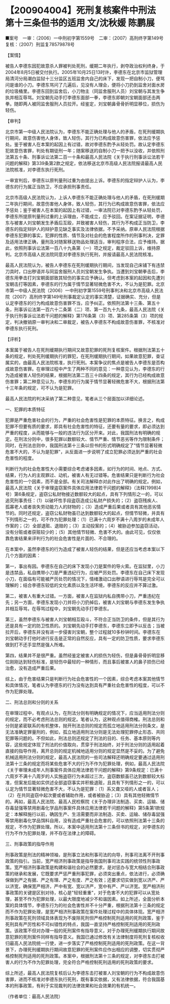 # 【200904004】死刑复核案件中刑法第十三条但书的适用 文/沈秋媛 陈鹏展

■案号　一审：（2006）一中刑初字第1559号　二审：（2007）高刑终字第149号复核：（2007）刑监复78579878号

【案情】

被告人李德东因犯故意杀人罪被判处死刑，缓期二年执行，剥夺政治权利终身，于2004年8月5日被交付执行。2005年10月25日13时许，李德东在北京市监狱管理局清河分局潮白监狱十三分监区五班监舍内自己的床下，发现一把自制小刀，便骂问是谁的小刀。李德东骂问了几遍后，见没有人理会，便将小刀扔到监舍对面水房的垃圾桶里。李德东回到监舍后，小刀物主（同监舍服刑人员）刘宝朝与其发生争执并相互辱骂。刘宝朝先动手打李德东面部一拳，李德东即朝刘宝朝面部还击两拳。随即两人被同监舍服刑人员拉开。经鉴定，刘宝朝鼻骨骨折明显移位，损伤为轻伤。

【审判】

北京市第一中级人民法院认为，李德东不能正确处理与他人的矛盾，在死刑缓期执行期间，故意伤害他人身体，致人轻伤，其行为已构成故意伤害罪，依法应予惩处。鉴于被害人在本案的起因上有过错，故对李德东酌予从轻处罚。故认定李德东犯故意伤害罪，判处有期徒刑一年；随案移送的自制小刀一把予以没收，并依照刑法第五十条、刑事诉讼法第二百一十条和最高人民法院《关于执行刑事诉讼法若干问题的解释》第339条第2款之规定，依法移送北京市高级人民法院报请最高人民法院核准，对李德东执行死刑。

一审宣判后，李德东以原判量刑过重为由提出上诉。李德东的指定辩护人认为，李德东的行为属正当防卫，不应承担刑事责任。

北京市高级人民法院认为，上诉人李德东不能正确处理与他人的矛盾，在死刑缓期二年执行期间，故意伤害他人身体，致人轻伤，其行为已构成故意伤害罪，依法应予惩处；鉴于被害人在本案的起因上有过错，一审法院已对李德东酌予从轻处罚，李德东所提原判量刑过重的上诉理由，不能成立，应予驳回。在案证据证明，李德东与被害人刘宝朝发生矛盾后互殴，并致被害人轻伤，其行为不构成正当防卫，李德东的指定辩护人的辩护意见缺乏事实及法律依据，不予采纳。原审人民法院根据李德东犯罪的事实，犯罪的性质、情节及对社会的危害程度所作的刑事判决，定罪及适用法律正确，量刑及对随案移送物品处理适当，审判程序合法，应予维持。据此，依照刑事诉讼法第一百八十九条第（一）项之规定，裁定驳回上诉，维持原判。北京市高级人民法院同意对李德东执行死刑，并报请最高人民法院核准。

最高人民法院认为，被告人李德东在死刑缓期执行期间，当发现自己床铺下有违禁刀具时，口出秽语并与同监舍服刑人员刘宝朝发生争执。当遭到刘宝朝拳击后，李德东用拳击打刘宝朝面部致其轻伤的事实应予确认。但考虑到本案的起因和先遭刘宝朝击打等因素，李德东的行为属于情节显著轻微危害不大，不认为是犯罪。北京市第一中级人民法院（2006）一中刑初字第1559号刑事判决和北京市高级人民法院（2007）高刑终字第149号刑事裁定认定的事实清楚，证据确实、充分，但是认定李德东的行为构成故意伤害罪不当，应予纠正。依照刑法第十三条、第五十条，刑事诉讼法第一百六十二条第（二）项、第一百九十九条，最高人民法院《关于执行刑事诉讼法若干问题的解释》第176条第（3）项、第285条第（3）项的规定，判决撤销原一审判决和二审裁定，被告人李德东不构成故意伤害罪，不核准对李德东执行死刑。

【评析】

本案属于被告人在死刑缓期执行期间又故意犯罪的死刑复核案件。根据刑法第五十条的规定，判处死刑缓期执行的罪犯，在死刑缓期执行期间，如果故意犯罪，查证属实的，由最高人民法院核准，执行死刑。本案争议的焦点是被告人李德东是否构成故意伤害罪。在审理过程中产生了两种不同的意见：一种意见认为，李德东的行为造成被害人轻伤的结果，根据刑法第二百三十四条的规定，其行为已经构成故意伤害罪；第二种意见认为，李德东的行为属于情节显著轻微危害不大，根据刑法第十三年条的规定，可不认为是犯罪。

最高人民法院的判决采纳了第二种意见，笔者从三个层面加以详细论述。

一、犯罪的本质特征

犯罪是严重危害社会的行为，严重的社会危害性是犯罪的本质特征。换言之，构成犯罪不但要有质的要求，即具有社会危害性的特征，还要有量的要求，即必须达到严重的程度，从而能够与一般的违法行为区分开来。对此，我国刑法有明确的规定。在刑法分则中，很多犯罪以数额较大、情节严重、情节恶劣等作为限制条件；同时，在刑法总则中，我国刑法第十三条以但书的形式明确规定了"情节显著轻微危害不大的，不认为是犯罪"，从反面进一步说明了成立犯罪必须达到严重的社会危害性的程度。

判断行为的社会危害性大小需要综合考虑诸多因素，如行为的时间、地点、方式、结果，行为人的主观罪过、动机，被害人有无过错等。危害结果只是判断行为社会危害性的一个因素，而不是全部。有关司法解释亦对此作出了明确的规定。例如，最高人民法院《关于审理盗窃案件具体应用法律若干问题的解释》（法释\[1998\]4号）第6条规定，盗窃公私财物接近数额较大的起点，具有下列情形之一的，可以追究刑事责任：（1）以破坏性手段盗窃造成公私财产损失的；（2）盗窃残疾人、孤寡老人或者丧失劳动能力人的财物的；（3）造成严重后果或者具有其他恶劣情节的。同时还规定，盗窃公私财物虽已达到数额较大的起点，但情节轻微，并具有下列情形之一的，可不作为犯罪处理：（1）已满十六周岁不满十八周岁的未成年人作案的；（2）全部退赃、退赔的；（3）主动投案的；（4）被胁迫参加盗窃活动，没有分赃或者获赃较少的；（5）其他情节轻微、危害不大的。由此可见，仅仅依靠危害结果来评判行为的社会危害性是片面的、不合理的。

在本案中，虽然李德东的行为造成了被害人轻伤的结果，但是还应当考虑本案以下几个方面的因素：

第一，事出有因。李德东在自己的床下发现小刀是案件的导火索。在监狱里，小刀是违禁品，私自携带小刀是严重违纪行为，应被严厉处罚。李德东在自己床下发现小刀，在面临有可能被严厉处罚的情况下，情绪激动口出秽语进行辱骂是完全可以理解的；结合李德东较低的文化素质以及生活环境，李德东的反应并不算过激。

第二，被害人有重大过错。一方面，被害人在监狱内私自携带小刀，严重违纪在先；另一方面，李德东发现小刀并将小刀扔掉后，被害人刘宝朝与李德东发生争执并相互辱骂，在辱骂过程中，刘宝朝先动手打李德东。

第三，虽然李德东与被害人刘宝朝相互殴斗，不符合正当防卫的条件，但是其行为还是具有一定的防卫性质的。刘宝朝先动手打李德东，李德东立即予以反击；当被拉开后，李德东并没有进一步侵害刘宝朝，整个过程就10多秒钟时间。李德东在刘宝朝动手打他时进行反击是正常的自然反应，具有一定的防卫性质，要求李德东做到打不还手显然是强人所难。

第四，结果并不是很严重。虽然经鉴定被害人的损伤为轻伤，但是鼻骨骨折明显移位刚刚达到轻伤标准，是轻伤中最轻的一种情形，而且事后被害人的鼻子损伤已经治愈，没有造成严重后果。

综上，由于危害结果只是判断行为社会危害性的一个因素，综合考虑本案其他情节和具体情况，笔者认为李德东的行为没有达到具有严重社会危害性的程度，可以不作为犯罪处理。

二、刑法总则和分则的关系

在审理过程中，有观点认为，在刑法分则有明确规定的情况下，应当适用刑法分则的规定，而不必考虑刑法总则的规定。笔者认为，这种观点值得商榷。刑法总则和分则是紧密联系的有机整体，抛开刑法总则的规定而孤立地适用刑法分则条文，是无法准确定罪量刑的，例如，孤立地适用刑法分则是无法处理犯罪停止形态、共同犯罪等问题的。不但如此，刑法总则还规定了刑法的目的、任务、基本原则等内容，这些规定体现了刑法的价值取向，贯穿于刑法始终，对于刑法分则的适用起着直接的指导作用，离开总则的规定机械地适用分则的规定显然是不妥的。为了避免机械适用刑法分则的规定，最高人民法院的一些司法解释还明确规定要通过适用刑法第十三条的规定而将某些危害不大的行为不作为犯罪处理，例如，最高人民法院《关于审理未成年人刑事案件具体应用法律若干问题的解释》第9条规定：已满十六周岁不满十八周岁的人实施盗窃行为未超过三次，盗窃数额虽已达到数额较大标准，但案发后能如实供述全部盗窃事实并积极退赃，且具有下列情形之一的，可以认定为情节显著轻微危害不大，不认为是犯罪：（1）系又聋又哑的人或者盲人；（2）在共同盗窃中起次要或者辅助作用，或者被胁迫；（3）具有其他轻微情节的。再如，最高人民法院、最高人民检察院《关于办理非法制造、买卖、运输、储存毒鼠强等禁用剧毒化学品刑事案件具体应用法律若干问题的解释》第5条第1款规定：本解释施行以前，确因生产、生活需要而非法制造、买卖、运输、储存毒鼠强等禁用剧毒化学品饵料自用，没有造成严重社会危害的，可以依照刑法第十三条的规定，不作为犯罪处理。所以，本案中适用刑法第十三条但书的规定，对李德东的行为不作为犯罪处理，并不存在法律上的障碍。

三、刑事政策的指导作用

刑事政策是刑法的精神领袖，是刑事立法和刑事司法的向导，刑事司法离不开刑事政策的指引。当前，宽严相济刑事政策是指导我国刑事司法实践的统领性刑事政策。宽严相济刑事政策是构建和谐社会的必然要求，是对惩办与宽大相结合刑事政策的继承和发展，它既要求严惩严重刑事犯罪，必须突出重点，依法进行，必须确保做到严之有据、严之有理、严之有度、严之有效；还要求切实做到宽以济严、严以济宽，确保宽严相济，严中有宽、宽以济严，宽中有严、严以济宽。宽严相济刑事政策的关键是区别对待，核心是"轻轻重重"，对于危害不大的犯罪可以从宽处理，甚至不作为犯罪处理，以最大限度地减少不和谐因素。如上所述，全面分析本案的具体情节，李德东行为的社会危害性并不十分严重，根据刑法第十三条的规定而不作为犯罪处理，是宽严相济刑事政策在案件处理过程中的具体体现。宽严相济刑事政策在死刑领域具体表现为不废除死刑但严格控制死刑适用的死刑政策，鉴于死刑具有严厉性和不可纠错性的特点，我国一直坚持严格控制死刑适用的死刑政策。该政策不但对办理一般的死刑案件有指导意义，对于办理死刑缓期执行期间故意犯罪的死刑案件同样有指导意义。我国已通过修改有关法律制度将死刑复核权收归最高人民法院统一行使，进一步落实了严格控制死刑适用的死刑政策。在这一背景下，办理死刑缓期执行期间故意犯罪的死刑案件应作出相应的调整，切实贯彻严格控制死刑适用的死刑政策。本案中，根据刑法第十三条的规定，对李德东击打被害人的行为不作为犯罪处理，完全符合严格控制死刑适用的死刑政策的要求。

综上所述，最高人民法院复核后认为李德东击打被害人刘宝朝的行为不构成故意伤害罪，进而不核准对李德东执行死刑，既有事实依据，又有法律依据，符合我国基本的刑事政策，有利于实现裁判的法律效果和社会效果的有机统一。

（作者单位：最高人民法院）